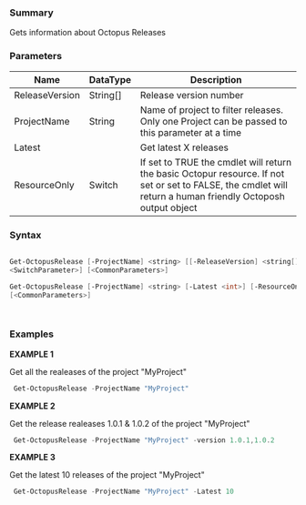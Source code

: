 ﻿
### Summary

Gets information about Octopus Releases
### Parameters
| Name | DataType          | Description |
| ------------- | ----------- | ----------- |
| ReleaseVersion | String[] |  Release version number     |
| ProjectName | String |  Name of project to filter releases. Only one Project can be passed to this parameter at a time     |
| Latest |  |  Get latest X releases     |
| ResourceOnly | Switch |  If set to TRUE the cmdlet will return the basic Octopur resource. If not set or set to FALSE, the  cmdlet will return a human friendly Octoposh output object     |

### Syntax
``` powershell

Get-OctopusRelease [-ProjectName] <string> [[-ReleaseVersion] <string[]>] [-ResourceOnly 
<SwitchParameter>] [<CommonParameters>]

Get-OctopusRelease [-ProjectName] <string> [-Latest <int>] [-ResourceOnly <SwitchParameter>] 
[<CommonParameters>]




``` 

### Examples 

**EXAMPLE 1**

Get all the realeases of the project "MyProject"

``` powershell 
 Get-OctopusRelease -ProjectName "MyProject"
``` 

**EXAMPLE 2**

Get the release realeases 1.0.1 & 1.0.2 of the project "MyProject"

``` powershell 
 Get-OctopusRelease -ProjectName "MyProject" -version 1.0.1,1.0.2
``` 

**EXAMPLE 3**

Get the latest 10 releases of the project "MyProject"

``` powershell 
 Get-OctopusRelease -ProjectName "MyProject" -Latest 10
``` 

